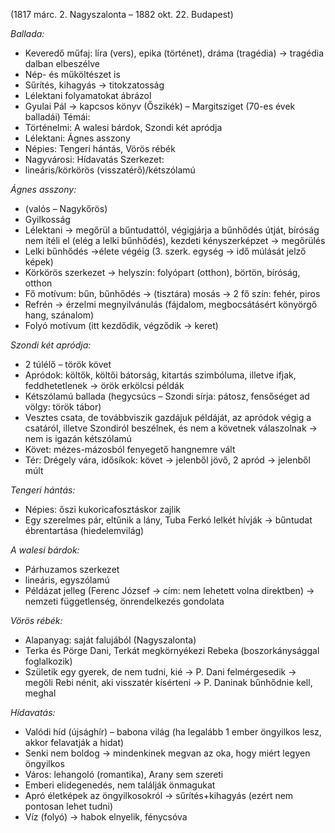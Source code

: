 (1817 márc. 2. Nagyszalonta – 1882 okt. 22. Budapest)

*Ballada:*
 - Keveredő műfaj: líra (vers), epika (történet), dráma (tragédia) → tragédia dalban elbeszélve
 - Nép- és műköltészet is
 - Sűrítés, kihagyás → titokzatosság
 - Lélektani folyamatokat ábrázol
 - Gyulai Pál → kapcsos könyv (Őszikék) – Margitsziget (70-es évek balladái)
 Témái:
 - Történelmi: A walesi bárdok, Szondi két apródja
 - Lélektani: Ágnes asszony
 - Népies: Tengeri hántás, Vörös rébék
 - Nagyvárosi: Hídavatás
 Szerkezet:
 - lineáris/körkörös (visszatérő)/kétszólamú

*Ágnes asszony:*
 - (valós – Nagykőrös)
 - Gyilkosság
 - Lélektani → megőrül a bűntudattól, végigjárja a bűnhődés útját, bíróság nem ítéli el (elég a lelki bűnhődés), kezdeti kényszerképzet → megőrülés
 - Lelki bűnhődés →élete végéig (3. szerk. egység → idő múlását jelző képek)
 - Körkörös szerkezet → helyszín: folyópart (otthon), börtön, bíróság, otthon
 - Fő motívum: bűn, bűnhődés → (tisztára) mosás → 2 fő szín: fehér, piros
 - Refrén → érzelmi megnyilvánulás (fájdalom, megbocsátásért könyörgő hang, szánalom)
 - Folyó motívum (itt kezdődik, végződik → keret)

*Szondi két apródja:*
 - 2 túlélő – török követ
 - Apródok: költők, költői bátorság, kitartás szimbóluma, illetve ifjak, feddhetetlenek → örök erkölcsi példák
 - Kétszólamú ballada (hegycsúcs – Szondi sírja: pátosz, fensőséget ad völgy: török tábor)
 - Vesztes csata, de továbbviszik gazdájuk példáját, az apródok végig a csatáról, illetve Szondiról beszélnek, és nem a követnek válaszolnak → nem is igazán kétszólamú
 - Követ: mézes-mázosból fenyegető hangnemre vált  
 - Tér: Drégely vára, idősíkok: követ → jelenből jövő, 2 apród → jelenből múlt

*Tengeri hántás:*
 - Népies: őszi kukoricafosztáskor zajlik
 - Egy szerelmes pár, eltűnik a lány, Tuba Ferkó lelkét hívják → bűntudat ébrentartása (hiedelemvilág)  

*A walesi bárdok:*
 - Párhuzamos szerkezet
 - lineáris, egyszólamú
 - Példázat jelleg (Ferenc József → cím: nem lehetett volna direktben) → nemzeti függetlenség, önrendelkezés gondolata

*Vörös rébék:*
 - Alapanyag: saját falujából (Nagyszalonta)
 - Terka és Pörge Dani, Terkát megkörnyékezi Rebeka (boszorkánysággal foglalkozik)
 - Születik egy gyerek, de nem tudni, kié → P. Dani felmérgesedik → megöli Rebi nénit, aki visszatér kísérteni → P. Daninak bűnhődnie kell, meghal

*Hídavatás:*
 - Valódi híd (újsághír) – babona világ (ha legalább 1 ember öngyilkos lesz, akkor felavatják a hidat)
 - Senki nem boldog → mindenkinek megvan az oka, hogy miért legyen öngyilkos
 - Város: lehangoló (romantika), Arany sem szereti
 - Emberi elidegenedés, nem találják önmagukat
 - Apró életképek az öngyilkosokról → sűrítés+kihagyás (ezért nem pontosan lehet tudni)
 - Víz (folyó) → habok elnyelik, fénycsóva
